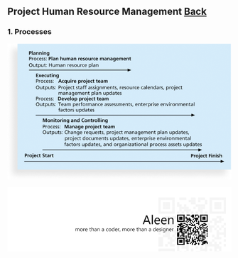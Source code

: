 ## Project Human Resource Management	[Back](./../projectManagement.md)

### 1. Processes

<img src="./processes.png">


<a href="http://aleen42.github.io/" target="_blank" ><img src="./../../pic/tail.gif"></a>
